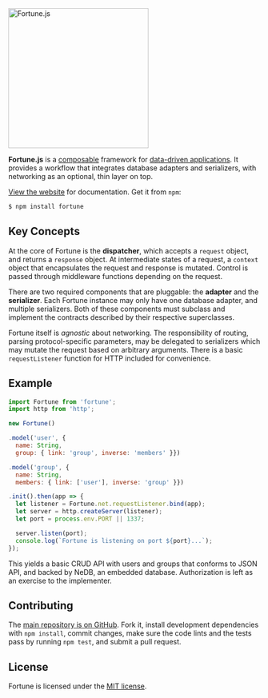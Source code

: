 <a href="http://fortunejs.com">
  <img alt="Fortune.js" src="https://fortunejs.github.io/fortune-website/assets/fortune_logo.svg" width="280">
</a>

**Fortune.js** is a [composable](https://en.wikipedia.org/wiki/Composability) framework for [data-driven applications](https://groups.drupal.org/node/143074). It provides a workflow that integrates database adapters and serializers, with networking as an optional, thin layer on top.

[View the website](http://fortunejs.com) for documentation. Get it from `npm`:

```sh
$ npm install fortune
```

## Key Concepts

At the core of Fortune is the **dispatcher**, which accepts a `request` object, and returns a `response` object. At intermediate states of a request, a `context` object that encapsulates the request and response is mutated. Control is passed through middleware functions depending on the request.

There are two required components that are pluggable: the **adapter** and the **serializer**. Each Fortune instance may only have one database adapter, and multiple serializers. Both of these components must subclass and implement the contracts described by their respective superclasses.

Fortune itself is *agnostic* about networking. The responsibility of routing, parsing protocol-specific parameters, may be delegated to serializers which may mutate the request based on arbitrary arguments. There is a basic `requestListener` function for HTTP included for convenience.

## Example

```js
import Fortune from 'fortune';
import http from 'http';

new Fortune()

.model('user', {
  name: String,
  group: { link: 'group', inverse: 'members' }})

.model('group', {
  name: String,
  members: { link: ['user'], inverse: 'group' }})

.init().then(app => {
  let listener = Fortune.net.requestListener.bind(app);
  let server = http.createServer(listener);
  let port = process.env.PORT || 1337;

  server.listen(port);
  console.log(`Fortune is listening on port ${port}...`);
});

```

This yields a basic CRUD API with users and groups that conforms to JSON API, and backed by NeDB, an embedded database. Authorization is left as an exercise to the implementer.

## Contributing

The [main repository is on GitHub](https://github.com/fortunejs/fortune). Fork it, install development dependencies with `npm install`, commit changes, make sure the code lints and the tests pass by running `npm test`, and submit a pull request.

## License

Fortune is licensed under the [MIT license](https://raw.githubusercontent.com/fortunejs/fortune/rewrite/LICENSE).

